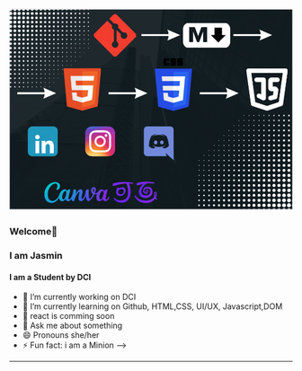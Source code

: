 ![Profilbild](Profilbild.png)
----------------
### Welcome👋
### I am Jasmin
#### I am a Student by DCI

- 🔭 I’m currently working on DCI
- 🌱 I’m currently learning on Github, HTML,CSS, UI/UX, Javascript,DOM
- 🌱 react is comming soon
- 💬 Ask me about something
- 😄 Pronouns she/her
- ⚡ Fun fact: i am a Minion
-->

---------------
